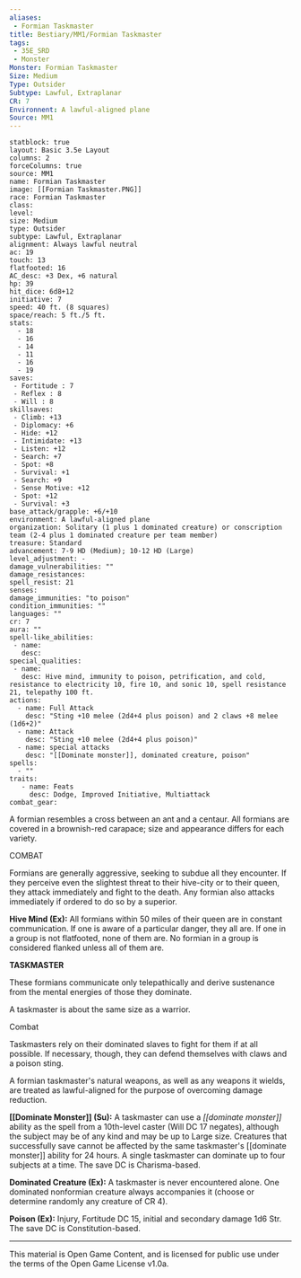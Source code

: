 ```yaml
---
aliases:
 - Formian Taskmaster
title: Bestiary/MM1/Formian Taskmaster
tags: 
 - 35E_SRD
 - Monster
Monster: Formian Taskmaster
Size: Medium
Type: Outsider
Subtype: Lawful, Extraplanar
CR: 7
Environnent: A lawful-aligned plane
Source: MM1
---
```


```statblock
statblock: true
layout: Basic 3.5e Layout
columns: 2
forceColumns: true
source: MM1 
name: Formian Taskmaster
image: [[Formian Taskmaster.PNG]]
race: Formian Taskmaster
class: 
level: 
size: Medium
type: Outsider
subtype: Lawful, Extraplanar
alignment: Always lawful neutral
ac: 19
touch: 13
flatfooted: 16
AC_desc: +3 Dex, +6 natural
hp: 39
hit_dice: 6d8+12
initiative: 7
speed: 40 ft. (8 squares)
space/reach: 5 ft./5 ft.
stats:
  - 18
  - 16
  - 14
  - 11
  - 16
  - 19
saves:
 - Fortitude : 7
 - Reflex : 8
 - Will : 8
skillsaves:
 - Climb: +13
 - Diplomacy: +6
 - Hide: +12
 - Intimidate: +13
 - Listen: +12
 - Search: +7
 - Spot: +8
 - Survival: +1
 - Search: +9
 - Sense Motive: +12
 - Spot: +12
 - Survival: +3
base_attack/grapple: +6/+10
environment: A lawful-aligned plane
organization: Solitary (1 plus 1 dominated creature) or conscription team (2-4 plus 1 dominated creature per team member)
treasure: Standard
advancement: 7-9 HD (Medium); 10-12 HD (Large)
level_adjustment: -
damage_vulnerabilities: ""
damage_resistances: 
spell_resist: 21
senses: 
damage_immunities: "to poison"
condition_immunities: ""
languages: ""
cr: 7
aura: ""
spell-like_abilities:
 - name: 
   desc: 
special_qualities:
 - name:
   desc: Hive mind, immunity to poison, petrification, and cold, resistance to electricity 10, fire 10, and sonic 10, spell resistance 21, telepathy 100 ft.
actions:
  - name: Full Attack
    desc: "Sting +10 melee (2d4+4 plus poison) and 2 claws +8 melee (1d6+2)"
  - name: Attack
    desc: "Sting +10 melee (2d4+4 plus poison)"
  - name: special attacks
    desc: "[[Dominate monster]], dominated creature, poison"
spells:
  - ""
traits:
   - name: Feats
     desc: Dodge, Improved Initiative, Multiattack
combat_gear:  
```


A formian resembles a cross between an ant and a centaur. All formians are covered in a brownish-red carapace; size and appearance differs for each variety.

COMBAT

Formians are generally aggressive, seeking to subdue all they encounter. If they perceive even the slightest threat to their hive-city or to their queen, they attack immediately and fight to the death. Any formian also attacks immediately if ordered to do so by a superior.


**Hive Mind (Ex):** All formians within 50 miles of their queen are in constant communication. If one is aware of a particular danger, they all are. If one in a group is not flatfooted, none of them are. No formian in a group is considered flanked unless all of them are.


**TASKMASTER**


These formians communicate only telepathically and derive sustenance from the mental energies of those they dominate.

A taskmaster is about the same size as a warrior.

Combat

Taskmasters rely on their dominated slaves to fight for them if at all possible. If necessary, though, they can defend themselves with claws and a poison sting.

A formian taskmaster's natural weapons, as well as any weapons it wields, are treated as lawful-aligned for the purpose of overcoming damage reduction.


**[[Dominate Monster]] (Su):** A taskmaster can use a *[[dominate monster]]* ability as the spell from a 10th-level caster (Will DC 17 negates), although the subject may be of any kind and may be up to Large size. Creatures that successfully save cannot be affected by the same taskmaster's [[dominate monster]] ability for 24 hours. A single taskmaster can dominate up to four subjects at a time. The save DC is Charisma-based.


**Dominated Creature (Ex):** A taskmaster is never encountered alone. One dominated nonformian creature always accompanies it (choose or determine randomly any creature of CR 4).


**Poison (Ex):** Injury, Fortitude DC 15, initial and secondary damage 1d6 Str. The save DC is Constitution-based.

---

This material is Open Game Content, and is licensed for public use under the terms of the Open Game License v1.0a.

